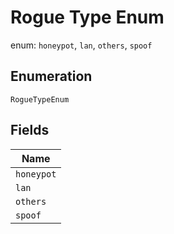 
# Rogue Type Enum

enum: `honeypot`, `lan`, `others`, `spoof`

## Enumeration

`RogueTypeEnum`

## Fields

| Name |
|  --- |
| `honeypot` |
| `lan` |
| `others` |
| `spoof` |


